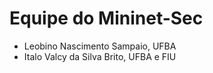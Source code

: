 # Equipe do Mininet-Sec

- Leobino Nascimento Sampaio, UFBA
- Italo Valcy da Silva Brito, UFBA e FIU 
